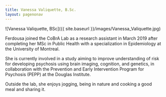 ```yaml
---
title: Vanessa Valiquette, B.Sc.
layout: pagenonav
---
```

![Vanessa Valiquette, BSc]({{ site.baseurl }}/images/Vanessa_Valiquette.jpg)

Ferdousa joined the CoBrA Lab as a research assistant in March 2019 after completing her
MSc in Public Health with a specialization in Epidemiology at the University of
Montreal. 

She is currently involved in a study aiming to improve understanding of risk
for developing psychosis using brain imaging, cognition, and genetics, in collaboration
with the Prevention and Early Intervention Program for Psychosis (PEPP) at the Douglas
Institute. 

Outside the lab, she enjoys jogging, being in nature and cooking a good meal
and sharing it.

